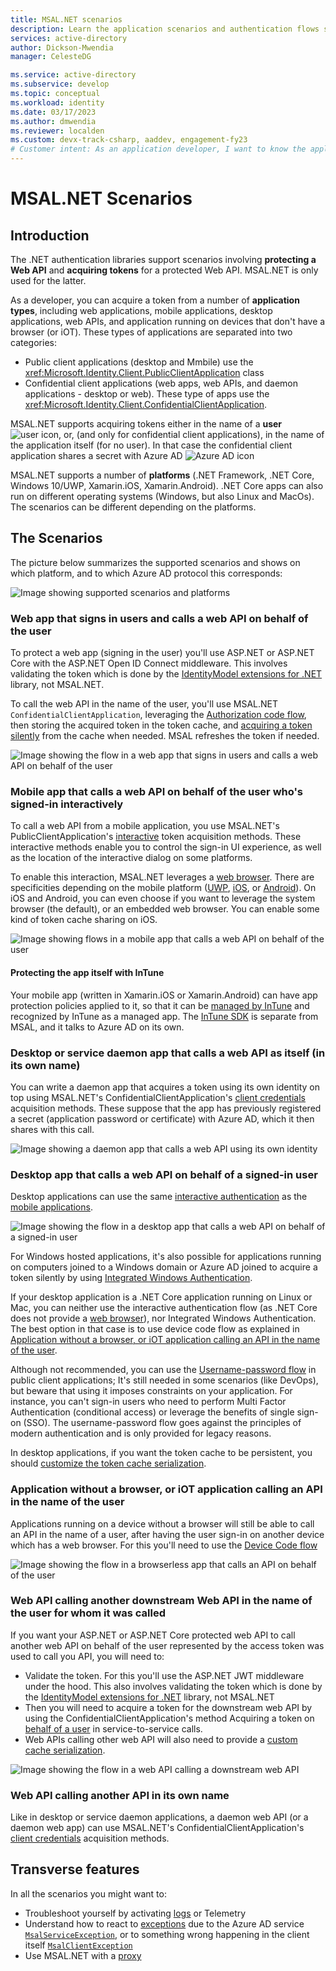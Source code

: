 ```yaml
---
title: MSAL.NET scenarios
description: Learn the application scenarios and authentication flows supported by MSAL.NET
services: active-directory
author: Dickson-Mwendia
manager: CelesteDG

ms.service: active-directory
ms.subservice: develop
ms.topic: conceptual
ms.workload: identity
ms.date: 03/17/2023
ms.author: dmwendia
ms.reviewer: localden
ms.custom: devx-track-csharp, aaddev, engagement-fy23
# Customer intent: As an application developer, I want to know the application scenarios and authentication flows supported by MSAL.NET. 
---
```


# MSAL.NET Scenarios

## Introduction

The .NET authentication libraries support scenarios involving **protecting a Web API** and **acquiring tokens** for a protected Web API. MSAL.NET is only used for the latter.

As a developer, you can acquire a token from a number of **application types**, including web applications, mobile applications, desktop applications, web APIs, and application running on devices that don't have a browser (or iOT). These types of applications are separated into two categories:

- Public client applications (desktop and Mmbile) use the <xref:Microsoft.Identity.Client.PublicClientApplication> class
- Confidential client applications (web apps, web APIs, and daemon applications - desktop or web). These type of apps use the <xref:Microsoft.Identity.Client.ConfidentialClientApplication>.

MSAL.NET supports acquiring tokens either in the name of a **user** ![user icon](../media/user-icon.png), or, (and only for confidential client applications), in the name of the application itself (for no user). In that case the confidential client application shares a secret with Azure AD ![Azure AD icon](../media/certificate-icon.png)

MSAL.NET supports a number of **platforms** (.NET Framework, .NET Core, Windows 10/UWP, Xamarin.iOS, Xamarin.Android). .NET Core apps can also run on different operating systems (Windows, but also Linux and MacOs). The scenarios can be different depending on the platforms.

## The Scenarios

The picture below summarizes the supported scenarios and shows on which platform, and to which Azure AD protocol this corresponds:

![Image showing supported scenarios and platforms](../media/net-oauth.png)

### Web app that signs in users and calls a web API on behalf of the user

To protect a web app (signing in the user) you'll use ASP.NET or ASP.NET Core with the ASP.NET Open ID Connect middleware. This involves validating the token which is done by the [IdentityModel extensions for .NET](https://github.com/AzureAD/azure-activedirectory-identitymodel-extensions-for-dotnet/wiki) library, not MSAL.NET.

To call the web API in the name of the user, you'll use MSAL.NET `ConfidentialClientApplication`, leveraging the [Authorization code flow](../acquiring-tokens/web-apps-apis/authorization-codes.md), then storing the acquired token in the token cache, and [acquiring a token silently](../acquiring-tokens/acquiretokensilentasync-api.md#recommended-call-pattern-in-web-apps-using-the-authorization-code-flow-to-authenticate-the-user) from the cache when needed. MSAL refreshes the token if needed.

![Image showing the flow in a web app that signs in users and calls a web API on behalf of the user](../media/net-app-api.png)

### Mobile app that calls a web API on behalf of the user who's signed-in interactively

To call a web API from a mobile application, you use MSAL.NET's PublicClientApplication's [interactive](../acquiring-tokens/desktop-mobile/acquiring-tokens-interactively.md) token acquisition methods. These interactive methods enable you to control the sign-in UI experience, as well as the location of the interactive dialog on some platforms.

To enable this interaction, MSAL.NET leverages a [web browser](/azure/active-directory/develop/msal-net-web-browsers). There are specificities depending on the mobile platform ([UWP](../acquiring-tokens/desktop-mobile/uwp.md), [iOS](/azure/active-directory/develop/msal-net-xamarin-ios-considerations), or [Android](/azure/active-directory/develop/msal-net-xamarin-android-considerations)). On iOS and Android, you can even choose if you want to leverage the system browser (the default), or an embedded web browser. You can enable some kind of token cache sharing on iOS.

![Image showing flows in a mobile app that calls a web API on behalf of the user](../media/net-mobile-api.png)

#### Protecting the app itself with InTune

Your mobile app (written in Xamarin.iOS or Xamarin.Android) can have app protection policies applied to it, so that it can be [managed by InTune](/intune/app-sdk) and recognized by InTune as a managed app. The [InTune SDK](/intune/app-sdk-get-started) is separate from MSAL, and it talks to Azure AD on its own.

### Desktop or service daemon app that calls a web API as itself (in its own name)

You can write a daemon app that acquires a token using its own identity on top using MSAL.NET's ConfidentialClientApplication's [client credentials](../acquiring-tokens/web-apps-apis/client-credential-flows.md) acquisition methods. These suppose that the app has previously registered a secret (application password or certificate) with Azure AD, which it then shares with this call.

![Image showing a daemon app that calls a web API using its own identity](../media/net-daemon-api.png)

### Desktop app that calls a web API on behalf of a signed-in user

Desktop applications can use the same [interactive authentication](../acquiring-tokens/desktop-mobile/acquiring-tokens-interactively.md) as the [mobile applications](#mobile-app-that-calls-a-web-api-on-behalf-of-the-user-whos-signed-in-interactively).

![Image showing the flow in a desktop app that calls a web API on behalf of a signed-in user ](../media/net-desktop-api.png)

For Windows hosted applications, it's also possible for applications running on computers joined to a Windows domain or Azure AD joined to acquire a token silently by using [Integrated Windows Authentication](../acquiring-tokens/desktop-mobile/integrated-windows-authentication.md).

If your desktop application is a .NET Core application running on Linux or Mac, you can neither use the interactive authentication flow (as .NET Core does not provide a [web browser](/azure/active-directory/develop/msal-net-web-browsers)), nor Integrated Windows Authentication. The best option in that case is to use device code flow as explained in [Application without a browser, or iOT application calling an API in the name of the user](#application-without-a-browser-or-iot-application-calling-an-api-in-the-name-of-the-user).

Although not recommended, you can use the [Username-password flow](../acquiring-tokens/desktop-mobile/username-password-authentication.md) in public client applications; It's still needed in some scenarios (like DevOps), but beware that using it imposes constraints on your application. For instance, you can't sign-in users who need to perform Multi Factor Authentication (conditional access) or leverage the benefits of single sign-on (SSO). The username-password flow goes against the principles of modern authentication and is only provided for legacy reasons.

In desktop applications, if you want the token cache to be persistent, you should [customize the token cache serialization](/azure/active-directory/develop/msal-net-token-cache-serialization).

### Application without a browser, or iOT application calling an API in the name of the user

Applications running on a device without a browser will still be able to call an API in the name of a user, after having the user sign-in on another device which has a web browser. For this you'll need to use the [Device Code flow](../acquiring-tokens/desktop-mobile/device-code-flow.md)

![Image showing the flow in a browserless app that calls an API on behalf of the user](../media/net-iot-api.png)

### Web API calling another downstream Web API in the name of the user for whom it was called

If you want your ASP.NET or ASP.NET Core protected web API to call another web API on behalf of the user represented by the access token was used to call you API, you will need to:

- Validate the token. For this you'll use the ASP.NET JWT middleware under the hood. This also involves validating the token which is done by the [IdentityModel extensions for .NET](https://github.com/AzureAD/azure-activedirectory-identitymodel-extensions-for-dotnet/wiki) library, not MSAL.NET
- Then you will need to acquire a token for the downstream web API by using the ConfidentialClientApplication's method Acquiring a token on [behalf of a user](../acquiring-tokens/web-apps-apis/on-behalf-of-flow.md) in service-to-service calls.
- Web APIs calling other web API will also need to provide a [custom cache serialization](/azure/active-directory/develop/msal-net-token-cache-serialization).

![Image showing the flow in a web API calling a downstream web API](../media/net-api-api.png)

### Web API calling another API in its own name

Like in desktop or service daemon applications, a daemon web API (or a daemon web app) can use MSAL.NET's ConfidentialClientApplication's [client credentials](../acquiring-tokens/web-apps-apis/client-credential-flows.md) acquisition methods. 

## Transverse features

In all the scenarios you might want to:

- Troubleshoot yourself by activating [logs](/azure/active-directory/develop/msal-logging-dotnet) or Telemetry
- Understand how to react to [exceptions](../advanced/exceptions/index.md) due to the Azure AD service [`MsalServiceException`](/dotnet/api/microsoft.identity.client.msalserviceexception?view=azure-dotnet-preview#fields&preserve-view=true), or to something wrong happening in the client itself [`MsalClientException`](/dotnet/api/microsoft.identity.client.msalclientexception?view=azure-dotnet-preview#fields&preserve-view=true )
- Use MSAL.NET with a [proxy](../advanced/httpclient.md)
